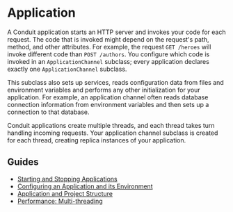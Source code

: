 # Application

A Conduit application starts an HTTP server and invokes your code for each request. The code that is invoked might depend on the request's path, method, and other attributes. For example, the request `GET /heroes` will invoke different code than `POST /authors`. You configure which code is invoked in an `ApplicationChannel` subclass; every application declares exactly one `ApplicationChannel` subclass.

This subclass also sets up services, reads configuration data from files and environment variables and performs any other initialization for your application. For example, an application channel often reads database connection information from environment variables and then sets up a connection to that database.

Conduit applications create multiple threads, and each thread takes turn handling incoming requests. Your application channel subclass is created for each thread, creating replica instances of your application.

## Guides

* [Starting and Stopping Applications](channel.md)
* [Configuring an Application and its Environment](configure.md)
* [Application and Project Structure](structure.md)
* [Performance: Multi-threading](threading.md)

